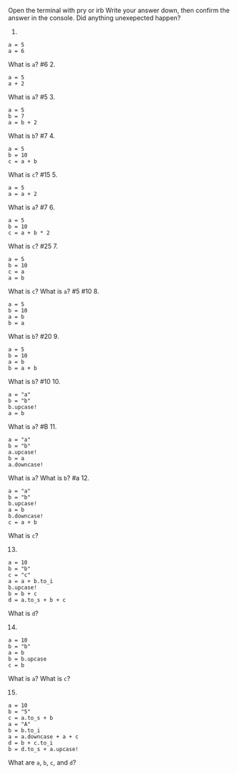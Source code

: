 Open the terminal with pry or irb
Write your answer down, then confirm the answer in the console.
Did anything unexepected happen?

1.
```
a = 5
a = 6
```
What is `a`?
#6
2.
```
a = 5
a + 2
```
What is `a`?
#5
3.
```
a = 5
b = 7
a = b + 2
```
What is `b`?
#7
4.
```
a = 5
b = 10
c = a + b
```
What is `c`?
#15
5.
```
a = 5
a = a + 2
```
What is `a`?
#7
6.
```
a = 5
b = 10
c = a + b * 2
```
What is `c`?
#25
7.
```
a = 5
b = 10
c = a
a = b
```
What is `c`?
What is `a`?
#5
#10
8.
```
a = 5
b = 10
a = b
b = a
```
What is `b`?
#20
9.
```
a = 5
b = 10
a = b
b = a + b
```
What is `b`?
#10
10.
```
a = "a"
b = "b"
b.upcase!
a = b
```
What is `a`?
#B
11.
```
a = "a"
b = "b"
a.upcase!
b = a
a.downcase!
```
What is `a`? What is `b`?
#a
12.
```
a = "a"
b = "b"
b.upcase!
a = b
b.downcase!
c = a + b
```
What is `c`?

13.
```
a = 10
b = "b"
c = "c"
a = a + b.to_i
b.upcase!
b = b + c
d = a.to_s + b + c
```
What is `d`?

14.
```
a = 10
b = "b"
a = b
b = b.upcase
c = b
```
What is `a`? What is `c`?

15.
```
a = 10
b = "5"
c = a.to_s + b
a = "A"
b = b.to_i
a = a.downcase + a + c
d = b + c.to_i
b = d.to_s + a.upcase!
```
What are `a`, `b`, `c`, and `d`?